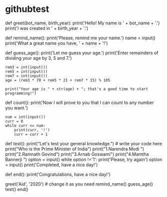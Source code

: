 # githubtest
def greet(bot_name, birth_year):
    print('Hello! My name is ' + bot_name + '.')
    print('I was created in ' + birth_year + '.')


def remind_name():
    print('Please, remind me your name.')
    name = input()
    print('What a great name you have, ' + name + '!')


def guess_age():
    print('Let me guess your age.')
    print('Enter remainders of dividing your age by 3, 5 and 7.')

    rem3 = int(input())
    rem5 = int(input())
    rem7 = int(input())
    age = (rem3 * 70 + rem5 * 21 + rem7 * 15) % 105

    print("Your age is " + str(age) + "; that's a good time to start programming!")


def count():
    print('Now I will prove to you that I can count to any number you want.')

    num = int(input())
    curr = 0
    while curr <= num:
        print(curr, '!')
        curr = curr + 1


def test():
    print("Let's test your general knowledge.")
    # write your code here
    print("Who is the Prime Minister of India")
    print("1.Narendra Modi ")
    print("2.Ramnath Govind")
    print("3.Arnab Goswami")
    print("4.Mamtha Bannerji ")
    option = input()
    while option !='1':
        print('Please, try again')
        option = input()
    print('Completed, have a nice day!')
        


def end():
    print('Congratulations, have a nice day!')


greet('Aid', '2020')  # change it as you need
remind_name()
guess_age()
test()
end()
